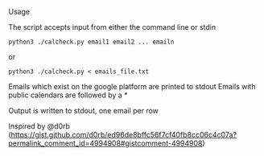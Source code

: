 Usage

The script accepts input from either the command line or stdin

`python3 ./calcheck.py email1 email2 ... emailn`

or

`python3 ./calcheck.py < emails_file.txt`

Emails which exist on the google platform are printed to stdout
Emails with public calendars are followed by a *

Output is written to stdout, one email per row

Inspired by @d0rb (https://gist.github.com/d0rb/ed96de8bffc56f7cf40fb8cc06c4c07a?permalink_comment_id=4994908#gistcomment-4994908)
